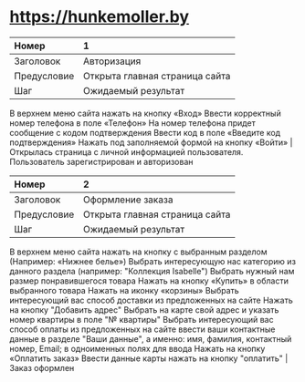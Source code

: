 # https://hunkemoller.by #
Номер | 1
:--- | :---
Заголовок | Авторизация
Предусловие | Открыта главная страница сайта 
Шаг | Ожидаемый результат
В верхнем меню сайта нажать на кнопку «Вход» 
Ввести корректный номер телефона в поле «Телефон» 
На номер телефона придет сообщение с кодом подтверждения
Ввести код в поле «Введите код подтверждения»
Нажать под заполняемой формой на кнопку «Войти» | Открылась страница с личной информацией пользователя. Пользователь зарегистрирован и авторизован


Номер | 2
:--- | :---
Заголовок | Оформление заказа
Предусловие | Открыта главная страница сайта
Шаг | Ожидаемый результат
В верхнем меню сайта нажать на кнопку с выбранным разделом (Например: «Нижнее белье») 
Выбрать интересующую нас категорию из данного раздела 
(например: "Коллекция Isabelle")
Выбрать нужный нам размер понравившегося товара
Нажать на кнопку «Купить» в области выбранного товара 
Нажать на иконку «корзины»
Выбрать интересующий вас способ доставки из предложенных на сайте
Нажать на кнопку "Добавить адрес"
Выбрать на карте свой адрес и указать номер квартиры в поле "№ квартиры"
Выбрать интересующий вас способ оплаты из предложенных на сайте
ввести ваши контактные данные в разделе "Ваши данные", а именно: имя, фамилия, контактный номер, Email; в одноименных полях для ввода
Нажать на кнопку «Оплатить заказ» 
Ввести данные карты
нажать на кнопку "оплатить" | Заказ оформлен
